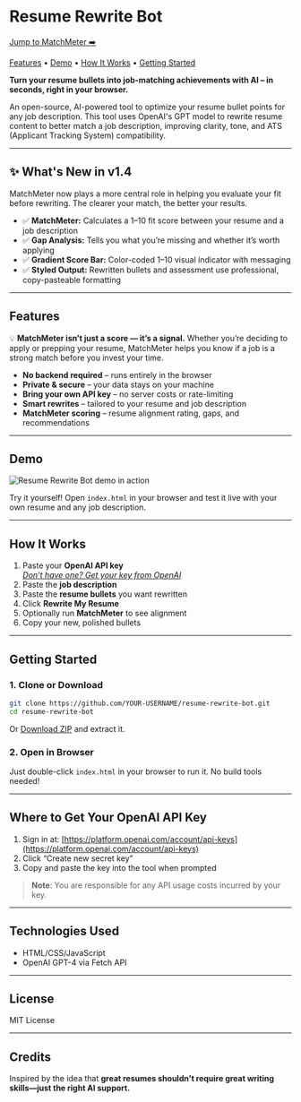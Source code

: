 
# Resume Rewrite Bot

[Jump to MatchMeter ➡️](#features)

[Features](#features) • [Demo](#demo) • [How It Works](#how-it-works) • [Getting Started](#getting-started)

**Turn your resume bullets into job-matching achievements with AI – in seconds, right in your browser.**

An open-source, AI-powered tool to optimize your resume bullet points for any job description. This tool uses OpenAI's GPT model to rewrite resume content to better match a job description, improving clarity, tone, and ATS (Applicant Tracking System) compatibility.

---

## ✨ What's New in v1.4

MatchMeter now plays a more central role in helping you evaluate your fit before rewriting. The clearer your match, the better your results.

- ✅ **MatchMeter:** Calculates a 1–10 fit score between your resume and a job description
- ✅ **Gap Analysis:** Tells you what you’re missing and whether it’s worth applying
- ✅ **Gradient Score Bar:** Color-coded 1–10 visual indicator with messaging
- ✅ **Styled Output:** Rewritten bullets and assessment use professional, copy-pasteable formatting

---

## Features

💡 **MatchMeter isn’t just a score — it’s a signal.** Whether you’re deciding to apply or prepping your resume, MatchMeter helps you know if a job is a strong match before you invest your time.

- **No backend required** – runs entirely in the browser
- **Private & secure** – your data stays on your machine
- **Bring your own API key** – no server costs or rate-limiting
- **Smart rewrites** – tailored to your resume and job description
- **MatchMeter scoring** – resume alignment rating, gaps, and recommendations

---

## Demo

![Resume Rewrite Bot demo in action](demo/demo.gif)

Try it yourself! Open `index.html` in your browser and test it live with your own resume and any job description.

---

## How It Works

1. Paste your **OpenAI API key**  
   [*Don’t have one? Get your key from OpenAI*](https://platform.openai.com/account/api-keys)
2. Paste the **job description**
3. Paste the **resume bullets** you want rewritten
4. Click **Rewrite My Resume**
5. Optionally run **MatchMeter** to see alignment
6. Copy your new, polished bullets

---

## Getting Started

### 1. Clone or Download

```bash
git clone https://github.com/YOUR-USERNAME/resume-rewrite-bot.git
cd resume-rewrite-bot
```

Or [Download ZIP](https://github.com/YOUR-USERNAME/resume-rewrite-bot/archive/refs/heads/main.zip) and extract it.

### 2. Open in Browser

Just double-click `index.html` in your browser to run it. No build tools needed!

---

## Where to Get Your OpenAI API Key

1. Sign in at: [https://platform.openai.com/account/api-keys](https://platform.openai.com/account/api-keys)
2. Click “Create new secret key”
3. Copy and paste the key into the tool when prompted

> **Note**: You are responsible for any API usage costs incurred by your key.

---

## Technologies Used

- HTML/CSS/JavaScript
- OpenAI GPT-4 via Fetch API

---

## License

MIT License

---

## Credits

Inspired by the idea that **great resumes shouldn't require great writing skills—just the right AI support.**
